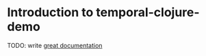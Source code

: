 # Introduction to temporal-clojure-demo

TODO: write [great documentation](http://jacobian.org/writing/what-to-write/)
